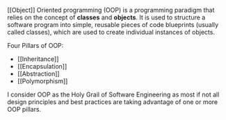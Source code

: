 [[Object]] Oriented programming (OOP) is a programming paradigm that relies on the concept of **classes** and **objects**. It is used to structure a software program into simple, reusable pieces of code blueprints (usually called classes), which are used to create individual instances of objects.

Four Pillars of OOP:
* [[Inheritance]]
* [[Encapsulation]]
* [[Abstraction]]
* [[Polymorphism]]

I consider OOP as the Holy Grail of Software Engineering as most if not all design principles and best practices are taking advantage of one or more OOP pillars.